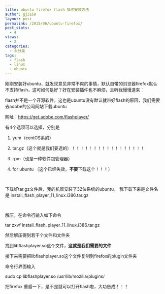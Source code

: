 ```yaml
---
title: ubuntu firefox flash 插件安装方法
author: gj3169
layout: post
permalink: /2015/06/ubuntu-firefox/
post_stats:
  - 4
views:
  - 2
categories:
  - 未分类
tags:
  - flash
  - linux
  - ubuntu
---
```

刚刚安装好ubuntu，就发现意见非常不爽的事情，默认自带的浏览器firefox默认不支持flash，这可如何是好？好在安装插件也不麻烦，且听我慢慢道来：

flash并不是一个开源软件，这也是ubuntu没有默认就带好flash的原因，我们需要去adobe的公司网站下载ubuntu

网址：https://get.adobe.com/flashplayer/

有4个选项可以选择，分别是

1. yum（centOS系的）

2. tar.gz（这个就是我们要选的）！！！！！！！！！！！！！！！！！

3. rpm（也是一种软件包管理器）

4. for ubuntu （这个已经失效，**不要**下载这个！！！）

&nbsp;

下载好tar.gz文件后，我的机器安装了32位系统的ubuntu， 我下载下来是文件名是 install\_flash\_player\_11\_linux.i386.tar.gz

&nbsp;

解压，在命令行输入如下命令

tar zxvf install\_flash\_player\_11\_linux.i386.tar.gz

然后解压得到若干个文件和文件夹

找到libflashplayer.so这个文件，**这就是我们需要的文件**

接下来需要把libflashplayer.so这个文件复制到firefox的plugin文件夹

命令行界面输入

sudo cp libflashplayer.so /usr/lib/mozilla/plugins/

把firefox 重启一下，是不是就可以打开flash啦，大功告成！！！